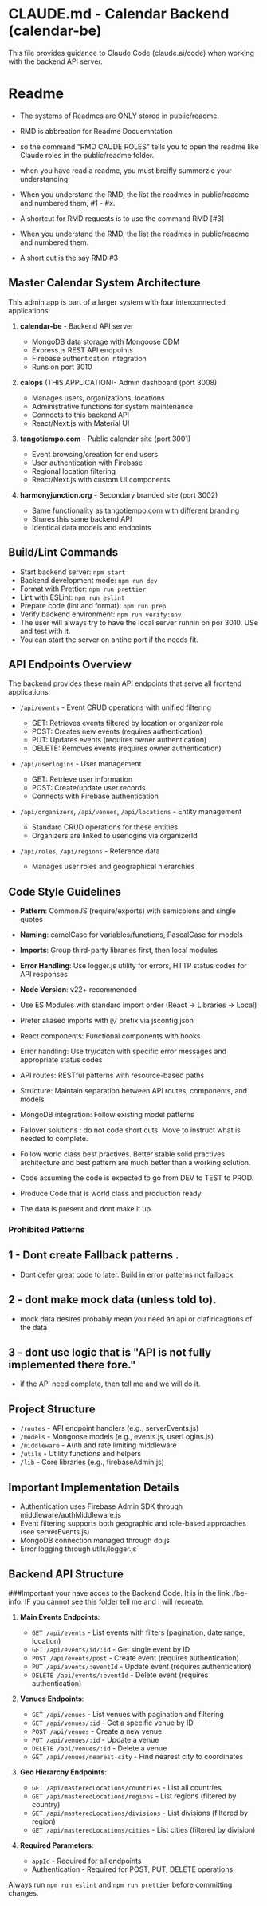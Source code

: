 # CLAUDE.md - Calendar Backend (calendar-be)

This file provides guidance to Claude Code (claude.ai/code) when working with the backend API server.

# Readme
 - The systems of Readmes are ONLY stored in public/readme.
 - RMD is abbreation for Readme Docuemntation
 - so the command "RMD CAUDE ROLES" tells you to open the readme like Claude roles in the public/readme folder.
 - when you have read a readme, you must breifly summerzie your understanding
 - When you understand the RMD, the list the readmes in public/readme and numbered them, #1 - #x. 
 - A shortcut for RMD requests is  to  use the command RMD [#3]


 - When you understand the RMD, the list the readmes in public/readme and numbered them. 
 - A short cut is the say RMD #3


## Master Calendar System Architecture

This admin app is part of a larger system with four interconnected applications:

1. **calendar-be**  - Backend API server
   - MongoDB data storage with Mongoose ODM
   - Express.js REST API endpoints
   - Firebase authentication integration
   - Runs on port 3010

2. **calops** (THIS APPLICATION)- Admin dashboard (port 3008)
   - Manages users, organizations, locations 
   - Administrative functions for system maintenance
   - Connects to this backend API
   - React/Next.js with Material UI

3. **tangotiempo.com** - Public calendar site (port 3001)
   - Event browsing/creation for end users
   - User authentication with Firebase
   - Regional location filtering
   - React/Next.js with custom UI components

4. **harmonyjunction.org** - Secondary branded site (port 3002)
   - Same functionality as tangotiempo.com with different branding
   - Shares this same backend API
   - Identical data models and endpoints

## Build/Lint Commands

- Start backend server: `npm start`
- Backend development mode: `npm run dev`
- Format with Prettier: `npm run prettier`
- Lint with ESLint: `npm run eslint`
- Prepare code (lint and format): `npm run prep`
- Verify backend environment: `npm run verify:env`
- The user will always try to have the local server runnin on por 3010. USe and test with it.
- You can start the server on antihe port if the needs fit.

## API Endpoints Overview

The backend provides these main API endpoints that serve all frontend applications:

- `/api/events` - Event CRUD operations with unified filtering
  - GET: Retrieves events filtered by location or organizer role
  - POST: Creates new events (requires authentication)
  - PUT: Updates events (requires owner authentication)
  - DELETE: Removes events (requires owner authentication)

- `/api/userlogins` - User management
  - GET: Retrieve user information 
  - POST: Create/update user records
  - Connects with Firebase authentication

- `/api/organizers`, `/api/venues`, `/api/locations` - Entity management
  - Standard CRUD operations for these entities
  - Organizers are linked to userlogins via organizerId

- `/api/roles`, `/api/regions` - Reference data
  - Manages user roles and geographical hierarchies

## Code Style Guidelines

- **Pattern**: CommonJS (require/exports) with semicolons and single quotes
- **Naming**: camelCase for variables/functions, PascalCase for models
- **Imports**: Group third-party libraries first, then local modules
- **Error Handling**: Use logger.js utility for errors, HTTP status codes for API responses
- **Node Version**: v22+ recommended

- Use ES Modules with standard import order (React → Libraries → Local)
- Prefer aliased imports with `@/` prefix via jsconfig.json
- React components: Functional components with hooks
- Error handling: Use try/catch with specific error messages and appropriate status codes
- API routes: RESTful patterns with resource-based paths
- Structure: Maintain separation between API routes, components, and models
- MongoDB integration: Follow existing model patterns
- Failover solutions : do not code short cuts. Move to instruct what is needed to complete.
- Follow world class best practives. Better stable solid practives architecture and best pattern are much better than a working solution.
- Code assuming the code is expected to go from DEV to TEST to PROD.
- Produce Code that is world class and production ready.
- The data is present and dont make it up.


### Prohibited Patterns

## 1 - Dont create Fallback patterns . 
 - Dont defer great code to later. Build in error patterns not failback.

## 2 - dont make mock data (unless told to).
 - mock data desires probably mean you need an api or clafiricagtions of the data

## 3 - dont use logic that is "API is not fully implemented there fore."
 - if the API need complete, then tell me and we will do it.



## Project Structure

- `/routes` - API endpoint handlers (e.g., serverEvents.js)
- `/models` - Mongoose models (e.g., events.js, userLogins.js)
- `/middleware` - Auth and rate limiting middleware
- `/utils` - Utility functions and helpers
- `/lib` - Core libraries (e.g., firebaseAdmin.js)

## Important Implementation Details

- Authentication uses Firebase Admin SDK through middleware/authMiddleware.js
- Event filtering supports both geographic and role-based approaches (see serverEvents.js)
- MongoDB connection managed through db.js
- Error logging through utils/logger.js



## Backend API Structure

###Important your have acces to the Backend Code.  It is in  the link ./be-info.  IF you cannot see this folder tell me and i will recreate.

1. **Main Events Endpoints**:
   - `GET /api/events` - List events with filters (pagination, date range, location)
   - `GET /api/events/id/:id` - Get single event by ID
   - `POST /api/events/post` - Create event (requires authentication)
   - `PUT /api/events/:eventId` - Update event (requires authentication)
   - `DELETE /api/events/:eventId` - Delete event (requires authentication)

2. **Venues Endpoints**:
   - `GET /api/venues` - List venues with pagination and filtering
   - `GET /api/venues/:id` - Get a specific venue by ID
   - `POST /api/venues` - Create a new venue
   - `PUT /api/venues/:id` - Update a venue
   - `DELETE /api/venues/:id` - Delete a venue
   - `GET /api/venues/nearest-city` - Find nearest city to coordinates

3. **Geo Hierarchy Endpoints**:
   - `GET /api/masteredLocations/countries` - List all countries
   - `GET /api/masteredLocations/regions` - List regions (filtered by country)
   - `GET /api/masteredLocations/divisions` - List divisions (filtered by region)
   - `GET /api/masteredLocations/cities` - List cities (filtered by division)

4. **Required Parameters**:
   - `appId` - Required for all endpoints
   - Authentication - Required for POST, PUT, DELETE operations


Always run `npm run eslint` and `npm run prettier` before committing changes.
